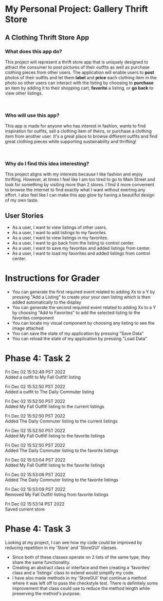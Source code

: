 # My Personal Project: Gallery Thrift Store

## A Clothing Thrift Store App

### What does this app do?

<p>This project will represent a thrift store app that is uniquely designed to attract the consumer to post pictures of
their outfits as well as purchase clothing pieces from other users. The application will enable users to 
<strong>post</strong> photos of their outfits and let them <strong>label</strong> and <strong>price</strong> each 
clothing item in the photo so other users can interact with the listing by choosing to <strong>purchase</strong> an 
item by adding it to their shopping cart, <strong>favorite</strong> a listing, or <strong>go back</strong> to view
other listings.</p>

<br>

### Who will use this app?

<p>This app is made for anyone who has interest in fashion, wants to find inspiration for outfits, sell a clothing item
of theirs, or purchase a clothing item from another user. It's a great place to browse different outfits and find great 
clothing pieces while supporting sustainability and thrifting!</p>

<br>

### Why do I find this idea interesting?

<p>This project aligns with my interests because I like fashion and enjoy thrifting. However, at times I feel like I am
too tired to go to Main Street and look for something by visiting more than 2 stores. I find it more convenient to 
browse the internet to find exactly what I want without exerting any effort. I also feel like I can make this app glow
by having a beautiful design of my own taste.</p>

## User Stories

- As a user, I want to view listings of other users.
- As a user, I want to add listings to my favorites
- As a user, I want to view listings in my favorites.
- As a user, I want to go back from the listing to control center. 
- As a user, I want to save my favorites and added listings from center.
- As a user, I want to load my favorites and added listings from control center. 

# Instructions for Grader

- You can generate the first required event related to adding Xs to a Y by pressing "Add a Listing" to create your
your own listing which is then added automatically to the display
- You can generate the second required event related to adding Xs to a Y by choosing "Add to Favorites" to add the 
selected listing to the favorites component
- You can locate my visual component by choosing any listing to see the image attached
- You can save the state of my application by pressing "Save Data"
- You can reload the state of my application by pressing "Load Data"

# Phase 4: Task 2

Fri Dec 02 15:52:49 PST 2022<br>
Added a outfit to My Fall Outfit! listing

Fri Dec 02 15:52:50 PST 2022<br>
Added a outfit to The Daily Commuter listing

Fri Dec 02 15:52:50 PST 2022 <br>
Added My Fall Outfit! listing to the current listings

Fri Dec 02 15:52:50 PST 2022<br>
Added The Daily Commuter listing to the current listings

Fri Dec 02 15:52:50 PST 2022<br>
Added My Fall Outfit! listing to the favorite listings

Fri Dec 02 15:52:50 PST 2022<br>
Added The Daily Commuter listing to the favorite listings

Fri Dec 02 15:53:04 PST 2022<br>
Added My Fall Outfit! listing to the favorite listings

Fri Dec 02 15:53:06 PST 2022<br>
Added The Daily Commuter listing to the favorite listings

Fri Dec 02 15:53:09 PST 2022<br>
Removed My Fall Outfit! listing from favorite listings

Fri Dec 02 15:53:14 PST 2022<br>
Saved current store

# Phase 4: Task 3

Looking at my project, I can see how my code could be improved by reducing repetition in my 'Store' and 'StoreGUI'
classes. 
- Since both of these classes operate on 2 lists of the same type, they share the same functionality. 
- Creating an abstract class or interface and then creating a 'favorites' class and a 'listings' class
to extend would simplify my code. 
- I have also made methods in my 'StoreGUI' that continue a method where it was left off
to pass the checkstyle test. There is definitely some improvement that class could use to reduce the method length while
preserving the method's purpose.